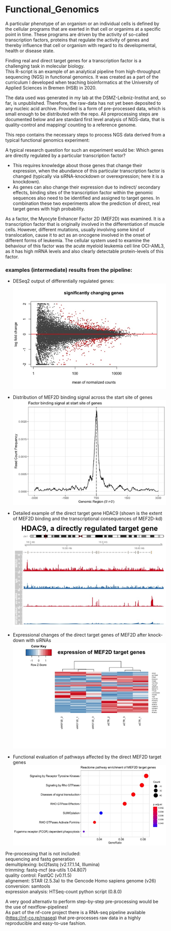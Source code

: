 # Functional_Genomics
A particular phenotype of an organism or an individual cells is defined by the cellular programs that are exerted in that cell or organims at a specific point in time. These programs are driven by the activity of so-called transcription factors, proteins that regulate the activity of genes and thereby influence that cell or organism with regard to its developmental, health or disease state.

Finding real and direct target genes for a transcription factor is a challenging task in molecular biology. \
This R-script is an example of an analytical pipeline from high-throughput sequencing (NGS) in functional genomics.
It was created as a part of the curriculum I developed when teaching bioinformatics at the University of Applied Sciences in Bremen (HSB) in 2020.

The data used was generated in my lab at the DSMZ-Leibniz-Institut and, so far, is unpublished. Therefore, the raw-data has not yet been deposited to any nucleic acid archive. Provided is a form of pre-processed data, which is small enough to be distributed with the repo. All preprocessing steps are documented below and are standard first level analysis of NGS-data, that is quality-control and mapping/ counting to a reference genome.

This repo contains the necessary steps to process NGS data derived from a typical functional genomics experiment:

A typical research question for such an experiment would be:
Which genes are directly regulated by a particular transcription factor?
  - This requires knowledge about those genes that change their expression, when the abundance of this particular transcription factor is changed (typically via siRNA-knockdown or overexpression; here it is a knockdown).
  - As genes can also change their expression due to indirect/ secondary effects, binding sites of the transcription factor within the genomic sequences also need to be identified and assigned to target genes.
In combination these two experiments allow the prediction of direct, real target genes with high probability.

As a factor, the Myocyte Enhancer Factor 2D (MEF2D) was examined. It is a transcription factor that is originally involved in the differentiation of muscle cells. However, different mutations, usually involving some kind of translocation, cause it to act as an oncogene involved in the onset of different forms of leukemia.
The cellular system used to examine the behaviour of this factor was the acute myeloid leukemia cell line OCI-AML3, as it has high mRNA levels and also clearly detectable protein-levels of this factor.

### examples (intermediate) results from the pipeline:

  - DESeq2 output of differentially regulated genes:
  ![alt text](https://github.com/mkoeppel/Functional_Genomics/blob/main/MA_plot_significant_genes.jpeg)

  - Distribution of MEF2D binding signal across the start site of genes
   ![alt text](https://github.com/mkoeppel/Functional_Genomics/blob/main/MEF2D-Signal_TSS.jpeg)

  - Detailed example of the direct target gene HDAC9 (shown is the extent of MEF2D binding and the transcriptional consequences of MEF2D-kd)
  ![alt text](https://github.com/mkoeppel/Functional_Genomics/blob/main/HDAC9_example.jpeg)

  - Expressional changes of the direct target genes of MEF2D after knock-down with siRNAs
  ![alt text](https://github.com/mkoeppel/Functional_Genomics/blob/main/heatmap_MEF2D_targets.jpeg)

  - Functional evaluation of pathways affected by the direct MEF2D target genes
  ![alt text](https://github.com/mkoeppel/Functional_Genomics/blob/main/Reactome_MEF2D-targets.jpeg)

Pre-processing that is not included: \
sequencing and fastq generation \
demultiplexing: bcl2fastq (v2.17.1.14, Illumina) \
trimming: fastq-mcf (ea-utils 1.04.807) \
quality control: FastQC (v0.11.5) \
alignement: STAR (2.5.3a) to the Gencode Homo sapiens genome (v26) \
conversion: samtools \
expression analysis: HTSeq-count python script (0.8.0)

A very good alternativ to perform step-by-step pre-processing would be the use of nextflow-pipelines! \
As part of the nf-core project there is a RNA-seq pipeline available (https://nf-co.re/rnaseq)
that pre-processes raw data in a highly reproducible and easy-to-use fashion.
